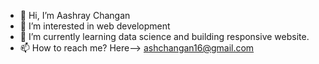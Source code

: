 - 👋 Hi, I’m Aashray Changan
- 👀 I’m interested in web development
- 🌱 I’m currently learning data science and building responsive website.
- 📫 How to reach me? Here--> ashchangan16@gmail.com

<!---
aashray16/aashray16 is a ✨ special ✨ repository because its `README.md` (this file) appears on your GitHub profile.
You can click the Preview link to take a look at your changes.
--->
